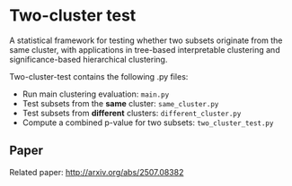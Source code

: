 # Two-cluster test
A statistical framework for testing whether two subsets originate from the same cluster, with applications in tree-based interpretable clustering and significance-based hierarchical clustering.

Two-cluster-test contains the following .py files:
- Run main clustering evaluation: `main.py`
- Test subsets from the **same** cluster: `same_cluster.py`
- Test subsets from **different** clusters: `different_cluster.py`
- Compute a combined p-value for two subsets: `two_cluster_test.py`

## Paper
Related paper: http://arxiv.org/abs/2507.08382
